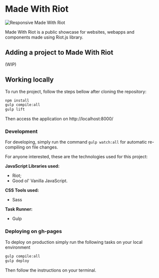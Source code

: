 # Made With Riot

![Responsive Made With Riot](readme-img.png)

Made With Riot is a public showcase for websites, webapps and components made using Riot.js library.

## Adding a project to Made With Riot

(WIP)

## Working locally

To run the project, follow the steps bellow after cloning the repository:

```bash
npm install
gulp compile:all
gulp lift
```

Then access the application on http://localhost:8000/

### Development

For developing, simply run the command `gulp watch:all` for automatic re-compiling on file changes.

For anyone interested, these are the technologies used for this project:

**JavaScript Libraries used:**

- Riot;
- Good ol' Vanilla JavaScript.


**CSS Tools used:**

- Sass


**Task Runner:**

- Gulp



### Deploying on gh-pages

To deploy on production simply run the following tasks on your local environment

```bash
gulp compile:all
gulp deploy
```

Then follow the instructions on your terminal.
